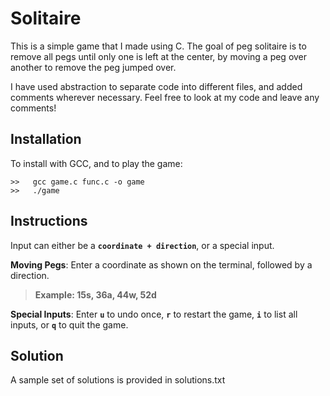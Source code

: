 # Solitaire

This is a simple game that I made using C. The goal of peg solitaire is to remove all pegs until only one is left at the center, by moving a peg over another to remove the peg jumped over.

I have used abstraction to separate code into different files, and added comments wherever necessary. Feel free to look at my code and leave any comments!

## Installation
To install with GCC, and to play the game:
```
>>   gcc game.c func.c -o game
>>   ./game
```

## Instructions
Input can either be a **`coordinate + direction`**, or a special input.

**Moving Pegs**: Enter a coordinate as shown on the terminal, followed by a direction.
>**Example: 15s, 36a, 44w, 52d**

**Special Inputs**: Enter **`u`** to undo once, **`r`** to restart the game, **`i`** to list all inputs, or **`q`** to quit the game.

## Solution
A sample set of solutions is provided in solutions.txt